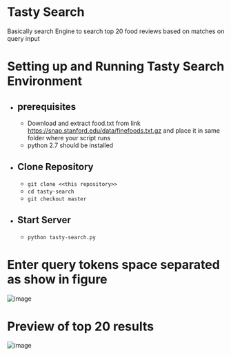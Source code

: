 # Tasty Search

Basically search Engine to search top 20 food reviews based on matches on query input


# Setting up and Running Tasty Search Environment

 - ## prerequisites
 
	- Download and extract food.txt from link https://snap.stanford.edu/data/finefoods.txt.gz and place it in same folder where your script runs
	- python 2.7 should be installed



 - ## Clone Repository
	 - `git clone <<this repository>>` 
	 - `cd tasty-search`
	 - `git checkout master`
 -  ## Start Server
	 - `python tasty-search.py`
 
# Enter query tokens space separated as show in figure

![image](https://user-images.githubusercontent.com/26564420/56892242-a4923b00-6a9c-11e9-9000-ffbecbac6a19.png)


# Preview of top 20 results
![image](https://user-images.githubusercontent.com/26564420/56892018-f1294680-6a9b-11e9-9e29-f6964f7fba08.png)

